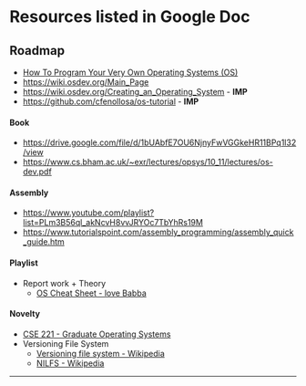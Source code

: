 # Resources listed in Google Doc

## Roadmap

- [How To Program Your Very Own Operating Systems (OS)](https://digital.com/best-software-development-companies/program-your-own-os/)
- https://wiki.osdev.org/Main_Page
- https://wiki.osdev.org/Creating_an_Operating_System - **IMP**
- https://github.com/cfenollosa/os-tutorial - **IMP**

#### Book

- https://drive.google.com/file/d/1bUAbfE7OU6NjnyFwVGGkeHR11BPq1l32/view
- https://www.cs.bham.ac.uk/~exr/lectures/opsys/10_11/lectures/os-dev.pdf


#### Assembly

- https://www.youtube.com/playlist?list=PLm3B56ql_akNcvH8vvJRYOc7TbYhRs19M
- https://www.tutorialspoint.com/assembly_programming/assembly_quick_guide.htm
#### Playlist

- Report work + Theory
  - [OS Cheat Sheet - love Babba](https://whimsical.com/operating-system-cheatsheet-by-love-babbar-S9tuWBCSQfzoBRF5EDNinQ)


#### Novelty

- [CSE 221 - Graduate Operating Systems](https://cseweb.ucsd.edu/classes/sp00/cse221/projects.html)
- Versioning File System
  - [Versioning file system - Wikipedia](https://en.wikipedia.org/wiki/Versioning_file_system)
  - [NILFS - Wikipedia](https://en.wikipedia.org/wiki/NILFS)

---